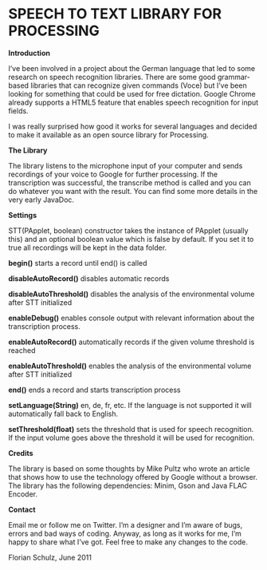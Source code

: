 # SPEECH TO TEXT LIBRARY FOR PROCESSING

**Introduction**

I’ve been involved in a project about the German language that led to some research on speech recognition libraries. There are some good grammar-based libraries that can recognize given commands (Voce) but I’ve been looking for something that could be used for free dictation. Google Chrome already supports a HTML5 feature that enables speech recognition for input fields.

I was really surprised how good it works for several languages and decided to make it available as an open source library for Processing.

**The Library**

The library listens to the microphone input of your computer and sends recordings of your voice to Google for further processing. If the transcription was successful, the transcribe method is called and you can do whatever you want with the result. You can find some more details in the very early JavaDoc.


**Settings**

STT(PApplet, boolean) constructor takes the instance of PApplet (usually this) and an optional boolean value which is false by default. If you set it to true all recordings will be kept in the data folder.

**begin()** starts a record until end() is called

**disableAutoRecord()** disables automatic records

**disableAutoThreshold()** disables the analysis of the 
environmental volume after STT initialized

**enableDebug()** enables console output with relevant information about the transcription process.

**enableAutoRecord()** automatically records if the given volume threshold is reached

**enableAutoThreshold()** enables the analysis of the environmental volume after STT initialized

**end()** ends a record and starts transcription process

**setLanguage(String)** en, de, fr, etc. If the language is not supported it will automatically fall back to English.

**setThreshold(float)** sets the threshold that is used for speech recognition. If the input volume goes above the threshold it will be used for recognition.


**Credits**

The library is based on some thoughts by Mike Pultz who wrote an article that shows how to use the technology offered by Google without a browser. The library has the following dependencies: Minim, Gson and Java FLAC Encoder.

**Contact**

Email me or follow me on Twitter. I’m a designer and I’m aware of bugs, errors and bad ways of coding. Anyway, as long as it works for me, I’m happy to share what I’ve got. Feel free to make any changes to the code.

Florian Schulz, June 2011
